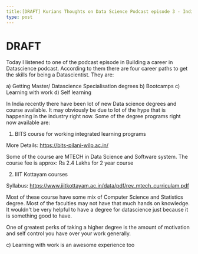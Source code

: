 ```yaml
---
title:[DRAFT] Kurians Thoughts on Data Science Podcast episode 3 - India perspective
type: post
---
```



# DRAFT

Today I listened to one of the podcast episode in Building a career in Datascience podcast. According to them there are
four career paths to get the skills for being a Datascientist. They are:

a) Getting Master/ Datascience Specialisation degrees
b) Bootcamps
c) Learning with work
d) Self learning

In India recently there have been lot of new Data science degrees and course available. It may obviously be due to
lot of the hype that is happening in the industry right now. Some of the degree programs right now available are:

1. BITS course for working integrated learning programs

More Details: https://bits-pilani-wilp.ac.in/

Some of the course are MTECH in Data Science and Software system. The course fee is approx: Rs 2.4 Lakhs for 2 year course

2. IIIT Kottayam courses

Syllabus: https://www.iiitkottayam.ac.in/data/pdf/rev_mtech_curriculam.pdf

Most of these course have some mix of Computer Science and Statistics degree. Most of the faculties may not have that much hands on 
knowledge. It wouldn't be very helpful to have a degree for datascience just because it is something good to have.

One of greatest perks of taking a higher degree is the amount of motivation and self control you have over your work generally.


c) Learning with work is an awesome experience too

